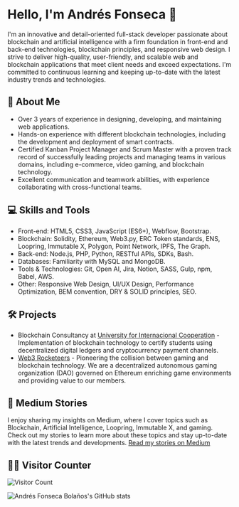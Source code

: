 # Hello, I'm Andrés Fonseca 👋

I'm an innovative and detail-oriented full-stack developer passionate about blockchain and artificial intelligence with a firm foundation in front-end and back-end technologies, blockchain principles, and responsive web design. I strive to deliver high-quality, user-friendly, and scalable web and blockchain applications that meet client needs and exceed expectations. I'm committed to continuous learning and keeping up-to-date with the latest industry trends and technologies.

## 🚀 About Me
- Over 3 years of experience in designing, developing, and maintaining web applications.
- Hands-on experience with different blockchain technologies, including the development and deployment of smart contracts.
- Certified Kanban Project Manager and Scrum Master with a proven track record of successfully leading projects and managing teams in various domains, including e-commerce, video gaming, and blockchain technology.
- Excellent communication and teamwork abilities, with experience collaborating with cross-functional teams.

## 💻 Skills and Tools
- Front-end: HTML5, CSS3, JavaScript (ES6+), Webflow, Bootstrap.
- Blockchain: Solidity, Ethereum, Web3.py, ERC Token standards, ENS, Loopring, Immutable X, Polygon, Point Network, IPFS, The Graph.
- Back-end: Node.js, PHP, Python, RESTful APIs, SDKs, Bash.
- Databases: Familiarity with MySQL and MongoDB.
- Tools & Technologies: Git, Open AI, Jira, Notion, SASS, Gulp, npm, Babel, AWS.
- Other: Responsive Web Design, UI/UX Design, Performance Optimization, BEM convention, DRY & SOLID principles, SEO.

## 🛠️ Projects
- Blockchain Consultancy at [University for Internacional Cooperation](https://uci.ac.cr) - Implementation of blockchain technology to certify students using decentralized digital ledgers and cryptocurrency payment channels.
- [Web3 Rocketeers](https://web3rocketeers.xyz/) - Pioneering the collision between gaming and blockchain technology. We are a decentralized autonomous gaming organization (DAO) governed on Ethereum enriching game environments and providing value to our members.

## 📝 Medium Stories
I enjoy sharing my insights on Medium, where I cover topics such as Blockchain, Artificial Intelligence, Loopring, Immutable X, and gaming. Check out my stories to learn more about these topics and stay up-to-date with the latest trends and developments. [Read my stories on Medium](https://medium.com/@fonckchain)

## 🚶‍♂️ Visitor Counter
![Visitor Count](https://profile-counter.glitch.me/fonckchain/count.svg)

![Andrés Fonseca Bolaños's GitHub stats](https://github-readme-stats.vercel.app/api?username=fonckchain&show_icons=true&theme=radical)
